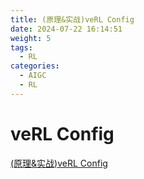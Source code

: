 ```yaml
---
title: (原理&实战)veRL Config
date: 2024-07-22 16:14:51
weight: 5
tags:
  - RL
categories:
  - AIGC  
  - RL
---
```


<p></p>
<!-- more -->


# veRL Config
[(原理&实战)veRL Config](https://candied-skunk-1ca.notion.site/veRL-Config-238bfe21108480b48225d75aec0990b2?source=copy_link)

